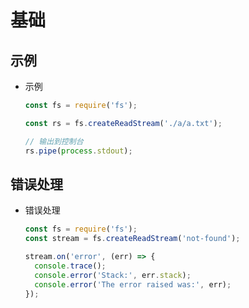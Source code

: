 # 基础

## 示例

  - 示例

    ```javascript
    const fs = require('fs');

    const rs = fs.createReadStream('./a/a.txt');

    // 输出到控制台
    rs.pipe(process.stdout);
    ```

## 错误处理

  - 错误处理

    ```javascript
    const fs = require('fs');
    const stream = fs.createReadStream('not-found');

    stream.on('error', (err) => {
      console.trace();
      console.error('Stack:', err.stack);
      console.error('The error raised was:', err);
    });
    ```
